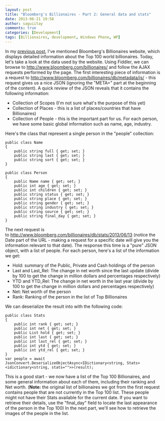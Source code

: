 ```yaml
---
layout: post
title: "Bloomberg's Billionaires - Part 2: General data and stats"
date: 2013-06-21 19:58
author: saguiitay
comments: true
categories: [Development]
tags: [Billionaires, development, Windows Phone, WP]
---
```

In my [previous post](http://itaysagui.wordpress.com/2013/06/17/bloomberg-billionaires/ "Bloomberg Billionaires"), I've mentioned Bloomberg's Billionaires website, which displays detailed information about the Top 100 world billionaires. Today, let's take a look at the data used by the website. Using Fiddler, we can browse to <http://www.bloomberg.com/billionaires/> and follow the AJAX requests performed by the page. The first interesting piece of information is a request to <http://www.bloomberg.com/billionaires/db/metadata/js/> - this request gives us a nice JSON (ignoring the "META=" part at the beginning of the content). A quick review of the JSON reveals that it contains the following information:

-   Collection of Scopes (I'm not sure what's the purpose of this yet)
-   Collection of Places - this is a list of places/countries that have Billionaires)
-   Collection of People - this is the important part for us. For each person, we have some basic global information such as name, age, industry.

Here's the class that represent a single person in the "people" collection:

    public class Name
    {
        public string full { get; set; }
        public string last { get; set; }
        public string sort { get; set; }
    }

    public class Person
    {
        public Name name { get; set; }
        public int age { get; set; }
        public int children { get; set; }
        public string status { get; set; }
        public string place { get; set; }
        public string gender { get; set; }
        public string industry { get; set; }
        public string source { get; set; }
        public string final_day { get; set; }
    }

The next request is to <http://www.bloomberg.com/billionaires/db/stats/2013/06/13> (notice the Date part of the URL - making a request for a specific date will give you the information relevant to that date). The response this time is a "pure" JSON object, with a list of people. For each person, here's a list of the information we get:

-   Hold: summary of the Public, Private and Cash holdings of the person
-   Last and Last\_Rel: The change in net worth since the last update (divide by 100 to get the change in million dollars and percentages respectively)
-   YTD and YTD\_Rel: The change in net worth in the last year (divide by 100 to get the change in million dollars and percentages respectively)
-   Net: Net worth of the person
-   Rank: Ranking of the person in the list of Top Billionaires

We can deserialize the result into with the following code:

```
public class Stats
{
    public int rank { get; set; }
    public int net { get; set; }
    public List hold { get; set; }
    public int last { get; set; }
    public int last_rel { get; set; }
    public int ytd { get; set; }
    public int ytd_rel { get; set; }
}
var people = await JsonConvert.DeserializeObjectAsync<IDictionary<string, Stats><idictionary<string, stats="">>(result);
```

This is a good start - we now have a list of the Top 100 Billionaires, and some general information about each of them, including their ranking and Net worth. (**Note:** the original list of billionaires we got from the first request contains people that are not currently in the Top 100 list. These people might not have their Stats available for the current date. If you want to retrieve their details, use the "final\_day" field to locate the last appearance of the person in the Top 100) In the next part, we'll see how to retrieve the images of the people in the list.


